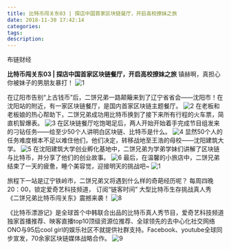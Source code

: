 ```yaml
---
title: 比特币闯关东03 | 探店中国首家区块链餐厅，开启高校撩妹之旅
date: 2018-11-30 17:42:14
categories:
tags:
description:
---
```

布链财经
<!--more-->

 **比特币闯关东03 | 探店中国首家区块链餐厅，开启高校撩妹之旅**
 镇赫啊，真担心你被妹子的男朋友暴打！
 ![1](https://user-images.githubusercontent.com/11883853/49281293-2b7bc100-f4c7-11e8-9862-d283d4bac7a8.png)

 在辽阳市告别“上古钱币”后，二饼兄弟一路颠簸来到了辽宁省省会——沈阳市！在沈阳站的附近，有一家区块链餐厅，是国内首家区块链主题餐厅。
 ![2](https://user-images.githubusercontent.com/11883853/49281294-2c145780-f4c7-11e8-9397-6f4300273ee5.png)
 在老板和老板娘的热心帮助下，二饼兄弟成功用比特币换到了接下来所有行程的火车票，简直机智爆表。
 ![3](https://user-images.githubusercontent.com/11883853/49281296-2c145780-f4c7-11e8-99f2-344d859b53be.png)
 在区块链餐厅吃饱喝足后，两人开始开始着手完成节目组发来的刁钻任务——给至少50个人讲明白区块链、比特币是什么。
 ![4](https://user-images.githubusercontent.com/11883853/49281297-2cacee00-f4c7-11e8-8ae9-34abdb191833.png)
 显然50个人的任务难度根本不足以难住他们，他们决定，转移战地至王浩的母校——沈阳建筑大学。
 ![5](https://user-images.githubusercontent.com/11883853/49281298-2d458480-f4c7-11e8-8ded-2e1fc115088f.png)
 在沈阳建筑大学创业孵化基地中，二饼兄弟为学弟学妹们讲解了区块链与比特币，并分享了他们的创业故事。
 ![6](https://user-images.githubusercontent.com/11883853/49281301-2d458480-f4c7-11e8-8856-24ec66e3aa91.png)
 最后，在温馨的小旅店中，二饼兄弟结束了一天的疲惫，睡个美容觉，迎接明天的挑战吧~
![1](https://user-images.githubusercontent.com/11883853/49281293-2b7bc100-f4c7-11e8-9862-d283d4bac7a8.png)

旅程下一站是辽宁铁岭市，二饼兄弟又将遇到什么样的奇葩经历呢？
每周四晚20：00，锁定爱奇艺科技频道，
订阅“链客时间”
大型比特币生存挑战真人秀
《二饼兄弟比特币闯关东》震撼来袭！
![8](https://user-images.githubusercontent.com/11883853/49281068-92e54100-f4c6-11e8-9541-19ae2e9ff32c.png)

《比特币漂游记》是全球首个中韩联合出品的比特币真人秀节目，爱奇艺科技频道独家首播推荐、映客直播top10顶级资源位推荐、全球领先的去中心化社交网络ONO与95后cool girl的娱乐社区不就提供社群支持。Facebook、youtube全球同步宣发，70余家区块链媒体战略合作。
![9](https://user-images.githubusercontent.com/11883853/49281070-937dd780-f4c6-11e8-983a-9f15c106f865.png)
